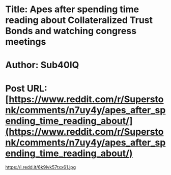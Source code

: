# Title: Apes after spending time reading about Collateralized Trust Bonds and watching congress meetings
# Author: Sub40IQ
# Post URL: [https://www.reddit.com/r/Superstonk/comments/n7uy4y/apes_after_spending_time_reading_about/](https://www.reddit.com/r/Superstonk/comments/n7uy4y/apes_after_spending_time_reading_about/)


https://i.redd.it/6k9lvk57txx61.jpg